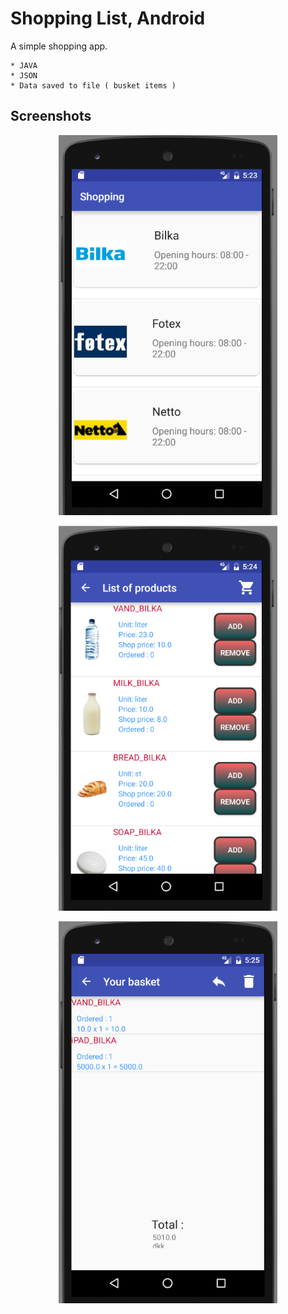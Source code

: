 # Shopping List, Android

A simple shopping app.

```
* JAVA
* JSON
* Data saved to file ( busket items )

```

## Screenshots

<p align="center">
  <img src="example.png" width="350"/>
</p>


<p align="center">
  <img src="example_1.png" width="350"/>
</p>

<p align="center">
  <img src="example_2.png" width="350"/>
</p>

